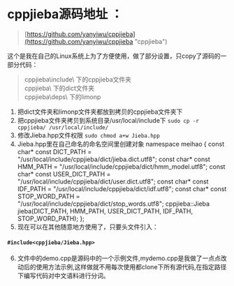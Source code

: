 # cppjieba源码地址 ：
> [https://github.com/yanyiwu/cppjieba](https://github.com/yanyiwu/cppjieba "cppjieba")


这个是我在自己的Linux系统上为了方便使用，做了部分设置，只copy了源码的一部分代码：
>cppjieba\include\ 下的cppjieba文件夹<br>
>cppjieba\ 下的dict文件夹<br>
>cppjieba\deps\ 下的limonp<br>



1. 把dict文件夹和limonp文件夹都放到拷贝的cppjieba文件夹下
2. 把cppjieba文件夹拷贝到系统目录/usr/local/include下
`sudo cp -r cppjieba/ /usr/local/include/`
3. 修改Jieba.hpp文件权限
`sudo chmod a+w Jieba.hpp`
4. Jieba.hpp里在自己命名的命名空间里创建对象
namespace meihao
{
	const char* const DICT_PATH = "/usr/local/include/cppjieba/dict/jieba.dict.utf8";
	const char* const HMM_PATH = "/usr/local/include/cppjieba/dict/hmm_model.utf8";
	const char* const USER_DICT_PATH = "/usr/local/include/cppjieba/dict/user.dict.utf8";
	const char* const IDF_PATH = "/usr/local/include/cppjieba/dict/idf.utf8";
	const char* const STOP_WORD_PATH = "/usr/local/include/cppjieba/dict/stop_words.utf8";
	cppjieba::Jieba jieba(DICT_PATH,
			HMM_PATH,
			USER_DICT_PATH,
			IDF_PATH,
		    STOP_WORD_PATH);
};
5. 现在可以在其他随意地方使用了，只要头文件引入：
####   `#include<cppjieba/Jieba.hpp>` ####
6. 文件中的demo.cpp是源码中的一个示例文件,mydemo.cpp是我做了一点点改动后的使用方法示例,这样做就不用每次使用都clone下所有源代码,在指定路径下编写代码对中文语料进行分词。
